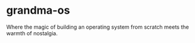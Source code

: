 # grandma-os
Where the magic of building an operating system from scratch meets the warmth of nostalgia.
